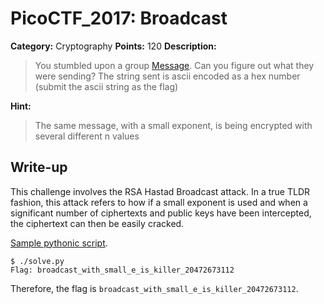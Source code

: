 # PicoCTF_2017: Broadcast

**Category:** Cryptography
**Points:** 120
**Description:**

>You stumbled upon a group [Message](clue.txt). Can you figure out what they were sending? The string sent is ascii encoded as a hex number (submit the ascii string as the flag)

**Hint:**

>The same message, with a small exponent, is being encrypted with several different n values

## Write-up
This challenge involves the RSA Hastad Broadcast attack. In a true TLDR fashion, this attack refers to how if a small exponent is used and when a significant number of ciphertexts and public keys have been intercepted, the ciphertext can then be easily cracked.

[Sample pythonic script](solve.py).

    $ ./solve.py 
    Flag: broadcast_with_small_e_is_killer_20472673112

Therefore, the flag is `broadcast_with_small_e_is_killer_20472673112`.